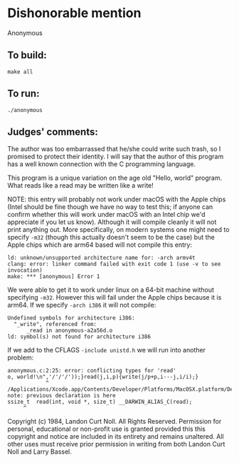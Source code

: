 # Dishonorable mention

Anonymous

## To build:

	make all

## To run:


	./anonymous

## Judges' comments:

The author was too embarrassed that he/she could write such trash, so I
promised to protect their identity.  I will say that the author of this
program has a well known connection with the C programming language.

This program is a unique variation on the age old "Hello, world"
program.  What reads like a read may be written like a write!

NOTE: this entry will probably not work under macOS with the Apple chips (Intel
should be fine though we have no way to test this; if anyone can confirm whether
this will work under macOS with an Intel chip we'd appreciate if you let us
know). Although it will compile cleanly it will not print anything out. More
specifically, on modern systems one might need to specify `-m32` (though this
actually doesn't seem to be the case) but the Apple chips which are arm64 based
will not compile this entry:


	ld: unknown/unsupported architecture name for: -arch armv4t
	clang: error: linker command failed with exit code 1 (use -v to see invocation)
	make: *** [anonymous] Error 1

We were able to get it to work under linux on a 64-bit machine without
specifying `-m32`. However this will fail under the Apple chips because it is
arm64. If we specify `-arch i386` it will not compile:

	Undefined symbols for architecture i386:
	  "_write", referenced from:
	      _read in anonymous-a2a56d.o
	ld: symbol(s) not found for architecture i386


If we add to the CFLAGS `-include unistd.h` we will run into another problem:


	anonymous.c:2:25: error: conflicting types for 'read'
	o, world!\n",'/'/'/'));}read(j,i,p){write(j/p+p,i---j,i/i);}
				^
	/Applications/Xcode.app/Contents/Developer/Platforms/MacOSX.platform/Developer/SDKs/MacOSX.sdk/usr/include/unistd.h:472:10: note: previous declaration is here
	ssize_t  read(int, void *, size_t) __DARWIN_ALIAS_C(read);
		 ^


Copyright (c) 1984, Landon Curt Noll.
All Rights Reserved.  Permission for personal, educational or non-profit use is
granted provided this this copyright and notice are included in its entirety
and remains unaltered.  All other uses must receive prior permission in writing
from both Landon Curt Noll and Larry Bassel.
